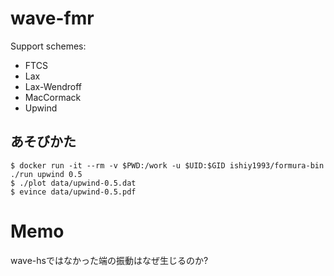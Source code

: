 # wave-fmr
Support schemes:

- FTCS
- Lax
- Lax-Wendroff
- MacCormack
- Upwind

## あそびかた

```
$ docker run -it --rm -v $PWD:/work -u $UID:$GID ishiy1993/formura-bin ./run upwind 0.5
$ ./plot data/upwind-0.5.dat
$ evince data/upwind-0.5.pdf
```

# Memo
wave-hsではなかった端の振動はなぜ生じるのか?
